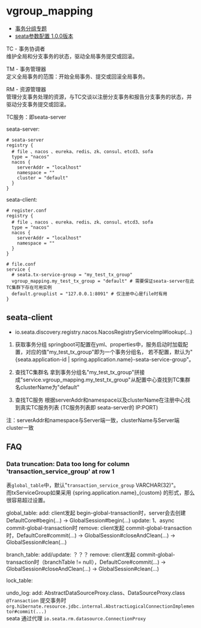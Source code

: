 # vgroup_mapping

- [事务分组专题](https://seata.io/zh-cn/docs/user/transaction-group.html)
- [seata参数配置 1.0.0版本](https://seata.io/zh-cn/docs/user/configurations.html)

TC - 事务协调者  
维护全局和分支事务的状态，驱动全局事务提交或回滚。

TM - 事务管理器  
定义全局事务的范围：开始全局事务、提交或回滚全局事务。

RM - 资源管理器  
管理分支事务处理的资源，与TC交谈以注册分支事务和报告分支事务的状态，并驱动分支事务提交或回滚。

TC服务：即seata-server

seata-server:
```HOCON
# seata-server
registry {
  # file 、nacos 、eureka、redis、zk、consul、etcd3、sofa
  type = "nacos"
  nacos {
    serverAddr = "localhost"
    namespace = ""
    cluster = "default"
  }
}
```

seata-client:
```HOCON
# register.conf
registry {
  # file 、nacos 、eureka、redis、zk、consul、etcd3、sofa
  type = "nacos"
  nacos {
    serverAddr = "localhost"
    namespace = ""
  }
}

# file.conf
service {
  # seata.tx-service-group = "my_test_tx_group"
  vgroup_mapping.my_test_tx_group = "default" # 需要保证seata-server在此TC集群下存在可用实例
  default.grouplist = "127.0.0.1:8091" # 仅注册中心是file时有用
}
```

## seata-client
- io.seata.discovery.registry.nacos.NacosRegistryServiceImpl#lookup(...)

1. 获取事务分组
springboot可配置在yml、properties中，服务启动时加载配置，对应的值"my_test_tx_group"即为一个事务分组名，
若不配置，默认为"{seata.application-id | spring.application.name}-seata-service-group"。

2. 查找TC集群名
拿到事务分组名"my_test_tx_group"拼接成"service.vgroup_mapping.my_test_tx_group"从配置中心查找到TC集群名clusterName为"default"

3. 查找TC服务
根据serverAddr和namespace以及clusterName在注册中心找到真实TC服务列表
(TC服务列表即 seata-server的 IP:PORT)

注：serverAddr和namespace与Server端一致，clusterName与Server端cluster一致


## FAQ

### Data truncation: Data too long for column 'transaction_service_group' at row 1
表`global_table`中，默认"`transaction_service_group` VARCHAR(32)"。  
而txServiceGroup如果采用 {spring.application.name}_{custom} 的形式，那么很容易超过设置。


global_table:
  add: client发起 begin-global-transaction时，server会去创建 DefaultCore#begin(...) -> GlobalSession#begin(...)
  update:
    1、async commit-global-transaction时
  remove: client发起 commit-global-transaction时，DefaultCore#commit(...) -> GlobalSession#closeAndClean(...) -> GlobalSession#clean(...)

branch_table:
  add/update: ？？？
  remove: client发起 commit-global-transaction时（branchTable != null），DefaultCore#commit(...) -> GlobalSession#closeAndClean(...) -> GlobalSession#clean(...)

lock_table:

undo_log:
  add: AbstractDataSourceProxy.class、DataSourceProxy.class
  `@Transaction` 提交事务时 `org.hibernate.resource.jdbc.internal.AbstractLogicalConnectionImplementor#commit(...)`  
  seata 通过代理 `io.seata.rm.datasource.ConnectionProxy`

